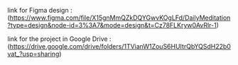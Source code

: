 link for Figma design : 
(https://www.figma.com/file/X15gnMmQZkDQYGwvKOgLFd/DailyMeditation?type=design&node-id=3%3A7&mode=design&t=Cz78FLKryw0AvRlr-1)

link for the project in Google Drive :
(https://drive.google.com/drive/folders/1TVianW1ZouS6HUItrQbYQSdH22b0vat_?usp=sharing)
